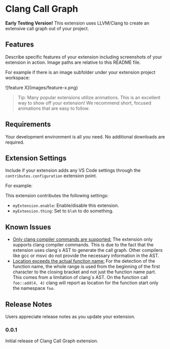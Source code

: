 # Clang Call Graph

**Early Testing Version!** This extension uses LLVM/Clang to create an extensive call graph out of your project.

## Features

Describe specific features of your extension including screenshots of your extension in action. Image paths are relative to this README file.

For example if there is an image subfolder under your extension project workspace:

\!\[feature X\]\(images/feature-x.png\)

> Tip: Many popular extensions utilize animations. This is an excellent way to show off your extension! We recommend short, focused animations that are easy to follow.

## Requirements

Your development environment is all you need. No additional downloads are required.

## Extension Settings

Include if your extension adds any VS Code settings through the `contributes.configuration` extension point.

For example:

This extension contributes the following settings:

-   `myExtension.enable`: Enable/disable this extension.
-   `myExtension.thing`: Set to `blah` to do something.

## Known Issues

-   [Only clang compiler commands are supported:](https://github.com/armaxri/vscode-clang-call-graph/issues/2) The extension only supports clang compiler commands. This is due to the fact that the extension uses clang´s AST to generate the call graph. Other compilers like gcc or msvc do not provide the necessary information in the AST.
-   [Location exceeds the actual function name:](https://github.com/armaxri/vscode-clang-call-graph/issues/1) For the detection of the function name, the whole range is used from the beginning of the first character to the closing bracket and not just the function name part. This comes from a limitation of clang´s AST. On the function call `foo::add(4, 4)` clang will report as location for the function start only the namespace `foo`.

## Release Notes

Users appreciate release notes as you update your extension.

### 0.0.1

Initial release of Clang Call Graph extension.
